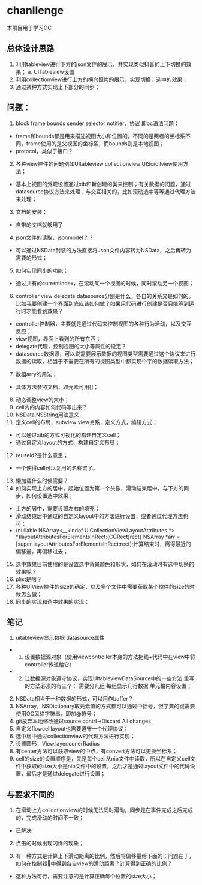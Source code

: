 # chanllenge

本项目用于学习OC
## 总体设计思路
1. 利用tableview进行下方的json文件的展示，并实现类似抖音的上下切换的效果；
    a. UITableview设置
2. 利用collectionview进行上方的横向照片的展示，实现切换，选中的效果；
3. 通过某种方式实现上下部分的同步；

## 问题：
1. block frame bounds sender selector notifier、协议 即oc语法问题；
- frame和bounds都是用来描述视图大小和位置的，不同的是两者的坐标系不同，frame使用的是父视图的坐标系，而bounds则是本地视图；
- protocol，类似于接口？
2. 各种view控件的问题例如UItableview collectionview UIScrollview使用方法；
- 基本上视图的外观设置通过xib和新创建的类来控制；有关数据的问题，通过datasource协议方法来处理；与交互相关的，比如滚动选中等等通过代理方法来处理；
3. 文档的安装；
- 自带的文档就够用了
4. json文件的读取，jsonmodel？？
- 可以通过NSData封装的方法直接将Json文件内容转为NSData，之后再转为需要的形式；
5. 如何实现同步的功能； 
- 通过共有的currentindex，在滚动某一个视图的时候，同时滚动另一个视图；
6. controller view delegate datasource分别是什么，各自的关系又是如何的。比如我要创建一个界面到底应该如何做？如果用代码进行创建是否只能等到运行时才能看到效果？
- controller控制器，主要就是通过代码来控制视图的各种行为活动，以及交互反应；
- view视图，界面上看到的所有东西；
- delegate代理，控制视图的大小等属性的设定？
- datasource数据源，可以说需要展示数据的视图类型需要通过这个协议来进行数据的读取，相当于不需要在所有的视图类型中都实现个字的数据读取方法；
7. 数组arry的用法；
- 具体方法参照文档，取元素可用[]；
8. 动态调整view的大小；
9. cell内的内容如何代码写出来？
10. NSData,NSString用法意义
11. 定义cell的布局，subview view关系，定义方式，编辑方式；
- 可以通过xib的方式可视化的构建自定义cell；
- 通过自定义layout的方式，构建自定义布局；
12. reuseid?是什么意思；
- 一个使得cell可以复用的名称罢了。
13. 懒加载什么时候需要？
14. 如何实现上方的居中，起始位置为第一个头像，滑动结束居中，与下方的同步，如何设置选中效果；
- 上方的居中，需要设置左右的填充；
- 滑动结束居中通过的自定义layout中的方法进行设置，或者通过代理方法也可；
- (nullable NSArray<__kindof UICollectionViewLayoutAttributes *> *)layoutAttributesForElementsInRect:(CGRect)rect{
NSArray *arr = [super layoutAttributesForElementsInRect:rect];计算结束时，离得最近的偏移量，再偏移过去；
15. 选中效果目前使用的是设置选中背景颜色和形状，如何在滚动时有选中切换的效果呢？
16. plist是啥？
17. 各种UIView控件的size的确定，以及多个文件中需要获取某个控件的size的时候怎么做；
18. 同步的实现和选中效果的实现；


## 笔记
1. uitableview显示数据 datasource属性
- 1. 设置数据源对象（使用viewcontroller本身的方法拖线+代码中在view中将controller传递给它） 
- 2. 让数据源对象遵守协议，实现UItableviewDataSource中的一些方法
重写的方法必须的有三个：
需要分几组
每组显示几行数据
单元格内容设置；

2. NSData相当于一种数据的形式，可以用作buffer？
3. NSArray，NSDictionary取元素值的方式都可以通过中括号，但字典的键需要使用OC风格字符串，即加@符号；
4. git放弃本地修改通过source contrl->Discard All changes
5. 自定义flowcelllayout也需要遵守一个代理协议；
6. 选中居中通过collectionview的代理方法进行实现；
7. 设置圆形，View.layer.conerRadius
8. 有center方法可以获取view的中点，有convert方法可以更换坐标系；
9. cell的size的设置顺序是，先是每个cell从nib文件中读取，所以在自定义cell文件中获取的size大小是nib文件中的设置，之后才是通过layout文件中的代码设置，最后才是通过delegate进行设置；

## 与要求不同的
1. 在滑动上方collectionview的时候无法同时滑动，同步是在事件完成之后完成的，完成滑动的时间不一致；
- 已解决
2. 点击的时候出现闪烁的现象；

3. 有一种方式是计算上下滑动距离的比例，然后将偏移量给下面的；问题在于，如何在控制器🥱中得到各自view的滑动距离？计算得到正确的比例？
- 这种方法可行，需要注意的是计算正确每个位置的size大小；

